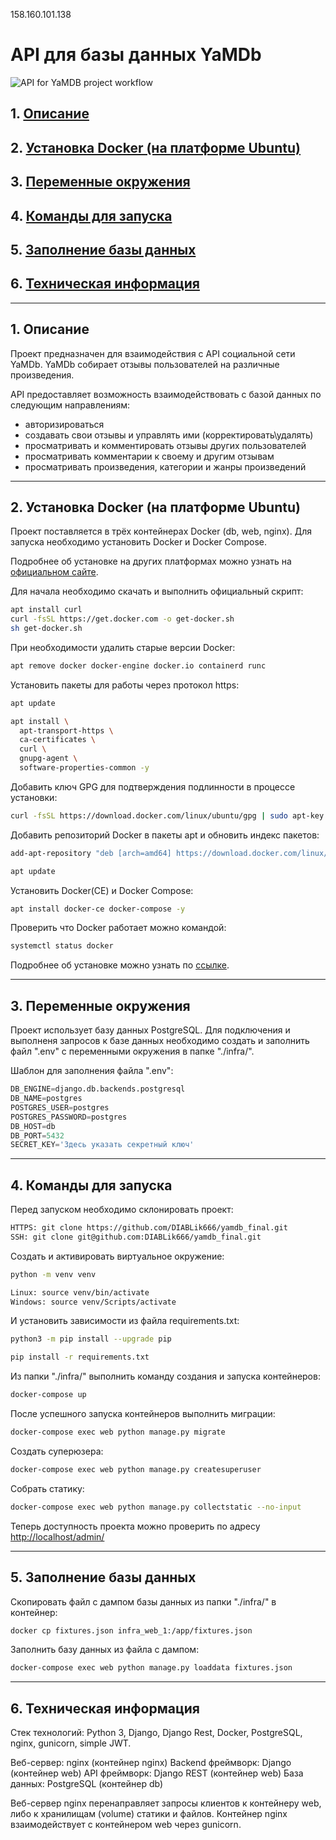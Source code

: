 158.160.101.138
# API для базы данных YaMDb
![API for YaMDB project workflow](https://github.com/hun53/yamdb_final/actions/workflows/yamdb_workflow.yml/badge.svg?branch=master)

## 1. [Описание](#1)
## 2. [Установка Docker (на платформе Ubuntu)](#2)
## 3. [Переменные окружения](#3)
## 4. [Команды для запуска](#4)
## 5. [Заполнение базы данных](#5)
## 6. [Техническая информация](#6)

---
## 1. Описание <a id=1></a>

Проект предназначен для взаимодействия с API социальной сети YaMDb.
YaMDb собирает отзывы пользователей на различные произведения.

API предоставляет возможность взаимодействовать с базой данных по следующим направлениям:
  - авторизироваться
  - создавать свои отзывы и управлять ими (корректировать\удалять)
  - просматривать и комментировать отзывы других пользователей
  - просматривать комментарии к своему и другим отзывам
  - просматривать произведения, категории и жанры произведений

---
## 2. Установка Docker (на платформе Ubuntu) <a id=2></a>

Проект поставляется в трёх контейнерах Docker (db, web, nginx).
Для запуска необходимо установить Docker и Docker Compose.

Подробнее об установке на других платформах можно узнать на [официальном сайте](https://docs.docker.com/engine/install/).

Для начала необходимо скачать и выполнить официальный скрипт:
```bash
apt install curl
curl -fsSL https://get.docker.com -o get-docker.sh
sh get-docker.sh
```

При необходимости удалить старые версии Docker:
```bash
apt remove docker docker-engine docker.io containerd runc
```

Установить пакеты для работы через протокол https:
```bash
apt update
```
```bash
apt install \
  apt-transport-https \
  ca-certificates \
  curl \
  gnupg-agent \
  software-properties-common -y
```

Добавить ключ GPG для подтверждения подлинности в процессе установки:
```bash
curl -fsSL https://download.docker.com/linux/ubuntu/gpg | sudo apt-key add -
```

Добавить репозиторий Docker в пакеты apt и обновить индекс пакетов:
```bash
add-apt-repository "deb [arch=amd64] https://download.docker.com/linux/ubuntu $(lsb_release -cs) stable"
```
```bash
apt update
```

Установить Docker(CE) и Docker Compose:
```bash
apt install docker-ce docker-compose -y
```

Проверить что  Docker работает можно командой:
```bash
systemctl status docker
```

Подробнее об установке можно узнать по [ссылке](https://docs.docker.com/engine/install/ubuntu/).

---
## 3. Переменные окружения <a id=3></a>

Проект использует базу данных PostgreSQL.
Для подключения и выполненя запросов к базе данных необходимо создать и заполнить файл ".env" с переменными окружения в папке "./infra/".

Шаблон для заполнения файла ".env":
```python
DB_ENGINE=django.db.backends.postgresql
DB_NAME=postgres
POSTGRES_USER=postgres
POSTGRES_PASSWORD=postgres
DB_HOST=db
DB_PORT=5432
SECRET_KEY='Здесь указать секретный ключ'
```

---
## 4. Команды для запуска <a id=4></a>

Перед запуском необходимо склонировать проект:
```bash
HTTPS: git clone https://github.com/DIABLik666/yamdb_final.git
SSH: git clone git@github.com:DIABLik666/yamdb_final.git
```

Cоздать и активировать виртуальное окружение:
```bash
python -m venv venv
```
```bash
Linux: source venv/bin/activate
Windows: source venv/Scripts/activate
```

И установить зависимости из файла requirements.txt:
```bash
python3 -m pip install --upgrade pip
```
```bash
pip install -r requirements.txt
```

Из папки "./infra/" выполнить команду создания и запуска контейнеров:
```bash
docker-compose up
```

После успешного запуска контейнеров выполнить миграции:
```bash
docker-compose exec web python manage.py migrate
```

Создать суперюзера:
```bash
docker-compose exec web python manage.py createsuperuser
```

Собрать статику:
```bash
docker-compose exec web python manage.py collectstatic --no-input
```

Теперь доступность проекта можно проверить по адресу [http://localhost/admin/](http://localhost/admin/)

---
## 5. Заполнение базы данных <a id=5></a>

Скопировать файл с дампом базы данных из папки "./infra/" в контейнер:
```bash
docker cp fixtures.json infra_web_1:/app/fixtures.json
```

Заполнить базу данных из файла с дампом:
```bash
docker-compose exec web python manage.py loaddata fixtures.json
```

---
## 6. Техническая информация <a id=6></a>

Стек технологий: Python 3, Django, Django Rest, Docker, PostgreSQL, nginx, gunicorn, simple JWT.

Веб-сервер: nginx (контейнер nginx)
Backend фреймворк: Django (контейнер web)
API фреймворк: Django REST (контейнер web)
База данных: PostgreSQL (контейнер db)

Веб-сервер nginx перенаправляет запросы клиентов к контейнеру web, либо к хранилищам (volume) статики и файлов.
Контейнер nginx взаимодействует с контейнером web через gunicorn.

